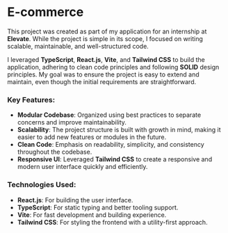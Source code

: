 # E-commerce

This project was created as part of my application for an internship at **Elevate**. While the project is simple in its scope, I focused on writing scalable, maintainable, and well-structured code.

I leveraged **TypeScript**, **React.js**, **Vite**, and **Tailwind CSS** to build the application, adhering to clean code principles and following **SOLID** design principles. My goal was to ensure the project is easy to extend and maintain, even though the initial requirements are straightforward.

### Key Features:

- **Modular Codebase**: Organized using best practices to separate concerns and improve maintainability.
- **Scalability**: The project structure is built with growth in mind, making it easier to add new features or modules in the future.
- **Clean Code**: Emphasis on readability, simplicity, and consistency throughout the codebase.
- **Responsive UI**: Leveraged **Tailwind CSS** to create a responsive and modern user interface quickly and efficiently.

### Technologies Used:

- **React.js**: For building the user interface.
- **TypeScript**: For static typing and better tooling support.
- **Vite**: For fast development and building experience.
- **Tailwind CSS**: For styling the frontend with a utility-first approach.
